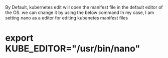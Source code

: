 By Default, kubernetes edit will open the manifest file in the default editor of the OS. we can change it by using the below
command
In my case, I am setting nano as a editor for editing kubenetes manifest files
# export KUBE_EDITOR="/usr/bin/nano"
